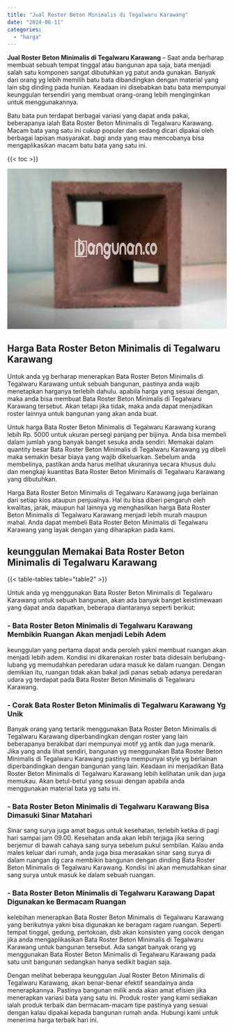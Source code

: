 ```yaml
---
title: "Jual Roster Beton Minimalis di Tegalwaru Karawang"
date: "2024-08-11"
categories: 
  - "harga"
---
```


**Jual Roster Beton Minimalis di Tegalwaru Karawang** – Saat anda berharap membuat sebuah tempat tinggal atau bangunan apa saja, bata menjadi salah satu komponen sangat dibutuhkan yg patut anda gunakan. Banyak dari orang yg lebih memilih batu bata dibandingkan dengan material yang lain sbg dinding pada hunian. Keadaan ini disebabkan batu bata mempunyai keunggulan tersendiri yang membuat orang-orang lebih menginginkan untuk menggunakannya.

Batu bata pun terdapat berbagai variasi yang dapat anda pakai, beberapanya ialah Bata Roster Beton Minimalis di Tegalwaru Karawang. Macam bata yang satu ini cukup populer dan sedang dicari dipakai oleh berbagai lapisan masyarakat. bagi anda yang mau mencobanya bisa mengaplikasikan macam batu bata yang satu ini.

{{< toc >}}

![Jual Roster Beton Minimalis di Tegalwaru Karawang](/images/bata-roster-minimalis-31.png)

## Harga Bata Roster Beton Minimalis di Tegalwaru Karawang

Untuk anda yg berharap menerapkan Bata Roster Beton Minimalis di Tegalwaru Karawang untuk sebuah bangunan, pastinya anda wajib menetapkan harganya terlebih dahulu. apabila harga yang sesuai dengan, maka anda bisa membuat Bata Roster Beton Minimalis di Tegalwaru Karawang tersebut. Akan tetapi jika tidak, maka anda dapat menjadikan roster lainnya untuk bangunan yang akan anda buat.

Untuk harga Bata Roster Beton Minimalis di Tegalwaru Karawang kurang lebih Rp. 5000 untuk ukuran persegi panjang per bijinya. Anda bisa membeli dalam jumlah yang banyak banget sesuka anda sendiri. Memakai dalam quantity besar Bata Roster Beton Minimalis di Tegalwaru Karawang yg dibeli maka semakin besar biaya yang wajib dikeluarkan. Sebelum anda membelinya, pastikan anda harus melihat ukurannya secara khusus dulu dan mengkaji kuantitas Bata Roster Beton Minimalis di Tegalwaru Karawang yang dibutuhkan.

Harga Bata Roster Beton Minimalis di Tegalwaru Karawang juga berlainan dari setiap kios ataupun penjualnya. Hal itu bisa diberi pengaruh oleh kwalitas, jarak, maupun hal lainnya yg menghasilkan harga Bata Roster Beton Minimalis di Tegalwaru Karawang menjadi lebih murah maupun mahal. Anda dapat membeli Bata Roster Beton Minimalis di Tegalwaru Karawang yang layak dengan yang diharapkan pada kami.

## keunggulan Memakai Bata Roster Beton Minimalis di Tegalwaru Karawang

{{< table-tables table="table2" >}}

Untuk anda yg menggunakan Bata Roster Beton Minimalis di Tegalwaru Karawang untuk sebuah bangunan, akan ada banyak banget keistimewaan yang dapat anda dapatkan, beberapa diantaranya seperti berikut:

### \- Bata Roster Beton Minimalis di Tegalwaru Karawang Membikin Ruangan Akan menjadi Lebih Adem

keunggulan yang pertama dapat anda peroleh yakni membuat ruangan akan menjadi lebih adem. Kondisi ini dikarenakan roster bata didesain berlubang-lubang yg memudahkan peredaran udara masuk ke dalam ruangan. Dengan demikian itu, ruangan tidak akan bakal jadi panas sebab adanya peredaran udara yg terdapat pada Bata Roster Beton Minimalis di Tegalwaru Karawang.

### \- Corak Bata Roster Beton Minimalis di Tegalwaru Karawang Yg Unik

Banyak orang yang tertarik menggunakan Bata Roster Beton Minimalis di Tegalwaru Karawang diperbandingkan dengan roster yang lain beberapanya berakibat dari mempunyai motif yg antik dan juga menarik. Jika yang anda lihat sendiri, bangunan yg menggunakan Bata Roster Beton Minimalis di Tegalwaru Karawang pastinya mempunyai style yg berlainan diperbandingkan dengan bangunan yang lain. Keadaan ini menjadikan Bata Roster Beton Minimalis di Tegalwaru Karawang lebih kelihatan unik dan juga memukau. Akan betul-betul yang sesuai dengan apabila anda menggunakan material bata yg satu ini.

### \- Bata Roster Beton Minimalis di Tegalwaru Karawang Bisa Dimasuki Sinar Matahari

Sinar sang surya juga amat bagus untuk kesehatan, terlebih ketika di pagi hari sampai jam 09.00. Kesehatan anda akan lebih terjaga jika sering berjemur di bawah cahaya sang surya sebelum pukul sembilan. Kalau anda males keluar dari rumah, anda juga bisa merasakan sinar sang surya di dalam ruangan dg cara membikin bangunan dengan dinding Bata Roster Beton Minimalis di Tegalwaru Karawang. Kondisi ini akan memudahkan sinar sang surya untuk masuk ke dalam sebuah ruangan.

### \- Bata Roster Beton Minimalis di Tegalwaru Karawang Dapat Digunakan ke Bermacam Ruangan

kelebihan menerapkan Bata Roster Beton Minimalis di Tegalwaru Karawang yang berikutnya yakni bisa digunakan ke beragam ragam ruangan. Seperti tempat tinggal, gedung, pertokoan, dsb akan konsisten yang cocok dengan jika anda mengaplikasikan Bata Roster Beton Minimalis di Tegalwaru Karawang untuk bangunan tersebut. Ada sangat banyak orang yg menggunakan Bata Roster Beton Minimalis di Tegalwaru Karawang pada satu unit bangunan sedangkan hanya sedikit bagian saja.

Dengan melihat beberapa keunggulan Jual Roster Beton Minimalis di Tegalwaru Karawang, akan benar-benar efektif seandainya anda menerapkannya. Pastinya bangunan milik anda akan amat efisien jika menerapkan variasi bata yang satu ini. Produk roster yang kami sediakan ialah produk terbaik dan bermacam-macam tipe pastinya yang sesuai dengan kalau dipakai kepada bangunan rumah anda. Hubungi kami untuk menerima harga terbaik hari ini.
